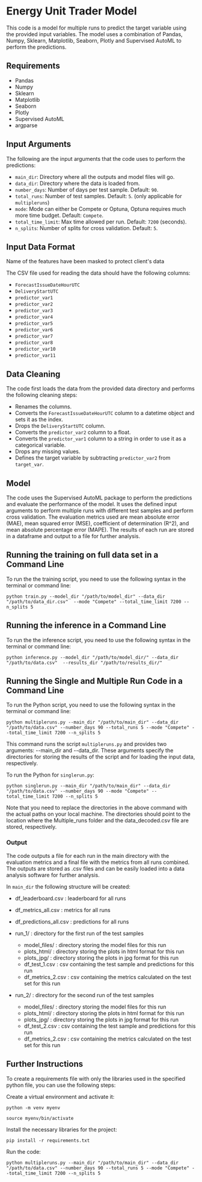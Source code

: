 # Energy Unit Trader Model 

This code is a model for multiple runs to predict the target variable using the provided input variables. The model uses a combination of Pandas, Numpy, Sklearn, Matplotlib, Seaborn, Plotly and Supervised AutoML to perform the predictions.

## Requirements

- Pandas
- Numpy
- Sklearn
- Matplotlib
- Seaborn
- Plotly
- Supervised AutoML
- argparse

## Input Arguments

The following are the input arguments that the code uses to perform the predictions:

- `main_dir`: Directory where all the outputs and model files will go.
- `data_dir`: Directory where the data is loaded from.
- `number_days`: Number of days per test sample. Default: `90`.
- `total_runs`: Number of test samples. Default: `5`. (only applicable for `multipleruns`)
- `mode`: Mode can either be Compete or Optuna, Optuna requires much more time budget. Default: `Compete`.
- `total_time_limit`: Max time allowed per run. Default: `7200` (seconds).
- `n_splits`: Number of splits for cross validation. Default: `5`.

## Input Data Format
Name of the features have been masked to protect client's data

The CSV file used for reading the data should have the following columns:

- `ForecastIssueDateHourUTC`
- `DeliveryStartUTC`
- `predictor_var1`
- `predictor_var2`
- `predictor_var3`
- `predictor_var4`
- `predictor_var5`
- `predictor_var6`
- `predictor_var7`
- `predictor_var8`
- `predictor_var10`
- `predictor_var11`

## Data Cleaning
The code first loads the data from the provided data directory and performs the following cleaning steps:

- Renames the columns.
- Converts the `ForecastIssueDateHourUTC` column to a datetime object and sets it as the index.
- Drops the `DeliveryStartUTC` column.
- Converts the `predictor_var2` column to a float.
- Converts the `predictor_var1` column to a string in order to use it as a categorical variable.
- Drops any missing values.
- Defines the target variable by subtracting `predictor_var2` from `target_var`.

## Model

The code uses the Supervised AutoML package to perform the predictions and evaluate the performance of the model. It uses the defined input arguments to perform multiple runs with different test samples and perform cross validation. The evaluation metrics used are mean absolute error (MAE), mean squared error (MSE), coefficient of determination (R^2), and mean absolute percentage error (MAPE). The results of each run are stored in a dataframe and output to a file for further analysis.

## Running the training on full data set in a Command Line
To run the the training script, you need to use the following syntax in the terminal or command line:

```
python train.py --model_dir "/path/to/model_dir" --data_dir "/path/to/data_dir.csv"  --mode "Compete" --total_time_limit 7200 --n_splits 5
```

## Running the inference  in a Command Line
To run the the inference script, you need to use the following syntax in the terminal or command line:

```
python inference.py --model_dir "/path/to/model_dir/" --data_dir "/path/to/data.csv"  --results_dir "/path/to/results_dir/"  
```


## Running the Single and Multiple Run Code in a Command Line
To run the Python script, you need to use the following syntax in the terminal or command line:

```
python multipleruns.py --main_dir "/path/to/main_dir" --data_dir "/path/to/data.csv" --number_days 90 --total_runs 5 --mode "Compete" --total_time_limit 7200 --n_splits 5
```

This command runs the script `multipleruns.py` and provides two arguments: --main_dir and --data_dir. These arguments specify the directories for storing the results of the script and for loading the input data, respectively.

To run the Python for `singlerun.py`:

```
python singlerun.py --main_dir "/path/to/main_dir" --data_dir "/path/to/data.csv" --number_days 90 --mode "Compete" --total_time_limit 7200 --n_splits 5
```

Note that you need to replace the directories in the above command with the actual paths on your local machine. The directories should point to the location where the Multiple_runs folder and the data_decoded.csv file are stored, respectively.

### Output

The code outputs a file for each run in the main directory with the evaluation metrics and a final file with the metrics from all runs combined. The outputs are stored as .csv files and can be easily loaded into a data analysis software for further analysis.

In `main_dir` the following structure will be created:

- df_leaderboard.csv : leaderboard for all runs
- df_metrics_all.csv : metrics for all runs
- df_predictions_all.csv : predictions for all runs

- run_1/ : directory for the first run of the test samples
  - model_files/ : directory storing the model files for this run
  - plots_html/ : directory storing the plots in html format for this run
  - plots_jpg/ : directory storing the plots in jpg format for this run
  - df_test_1.csv : csv containing the test sample and predictions for this run
  - df_metrics_2.csv : csv containing the metrics calculated on the test set for this run

- run_2/ : directory for the second run of the test samples
  - model_files/ : directory storing the model files for this run
  - plots_html/ : directory storing the plots in html format for this run
  - plots_jpg/ : directory storing the plots in jpg format for this run
  - df_test_2.csv : csv containing the test sample and predictions for this run
  - df_metrics_2.csv : csv containing the metrics calculated on the test set for this run

## Further Instructions
To create a requirements file with only the libraries used in the specified python file, you can use the following steps:

Create a virtual environment and activate it:

```
python -m venv myenv
```
```
source myenv/bin/activate
```

Install the necessary libraries for the project:

```
pip install -r requirements.txt

```

Run the code:

```
python multipleruns.py --main_dir "/path/to/main_dir" --data_dir "/path/to/data.csv" --number_days 90 --total_runs 5 --mode "Compete" --total_time_limit 7200 --n_splits 5
```
